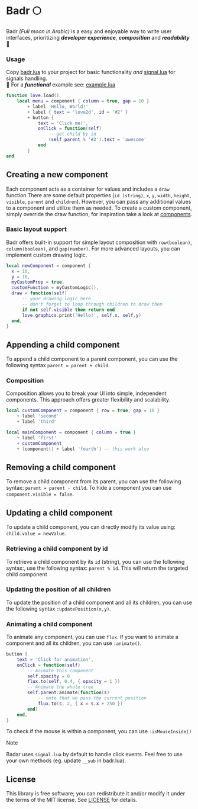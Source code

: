 # Badr 🌕

Badr _(Full moon in Arabic)_ is a easy and enjoyable way to write user interfaces, prioritizing _**developer experience**_, _**composition**_ and _**readability**_ 🌝

### Usage

Copy [badr.lua](badr.lua) to your project for basic functionality _and_ [signal.lua](components/signal.lua) for signals handling. <br/>
🌙 For a **_functional_** example see: [example.lua](components/example.lua)

```lua
function love.load()
    local menu = component { column = true, gap = 10 }
        + label 'Hello, World!'
        + label { text = 'love2d', id = '#2' }
        + button {
            text = 'Click me!',
            onClick = function(self)
                -- get child by id
                (self.parent % '#2').text = 'awesome'
            end
        }
end
```

## Creating a new component

Each component acts as a container for values and includes a `draw` function.There are some default properties (`id (string)`, `x`, `y`, `width`, `height`, `visible`, `parent` and `children`). However, you can pass any additional values to a component and utilize them as needed. To create a custom component, simply override the draw function, for inspiration take a look at [components](components).

### Basic layout support

Badr offers built-in support for simple layout composition with `row(boolean)`, `column(boolean)`, and `gap(number)`. For more advanced layouts, you can implement custom drawing logic.

```lua
local newComponent = component {
  x = 10,
  y = 10,
  myCustomProp = true,
  customFunction = myCustomLogic(),
  draw = function(self)
      -- your drawing logic here
      -- don't forget to loop through children to draw them
      if not self.visible then return end
      love.graphics.print('Hello!', self.x, self.y)
  end,
}
```

## Appending a child component

To append a child component to a parent component, you can use the following syntax `parent = parent + child`.

### Composition

Composition allows you to break your UI into simple, independent components. This approach offers greater flexibility and scalability.

```lua
local customComponent = component { row = true, gap = 10 }
    + label 'second'
    + label 'third'

local mainComponent = component { column = true }
    + label 'first'
    + customComponent
    + (component() + label 'fourth') -- this work also
```

## Removing a child component

To remove a child component from its parent, you can use the following syntax: `parent = parent - child`. To hide a component you can use `component.visible = false`.

## Updating a child component

To update a child component, you can directly modify its value using: `child.value = newValue`.

### Retrieving a child component by id

To retrieve a child component by its `id` (string), you can use the following syntax:, use the following syntax: `parent % id`. This will return the targeted child component

### Updating the position of all children

To update the position of a child component and all its children, you can use the following syntax `:updatePosition(x,y)`.

### Animating a child component

To animate any component, you can use `flux`. If you want to animate a component and all its children, you can use `:animate()`.

```lua
button {
    text = 'Click for animation',
    onClick = function(self)
        -- Animate this component
        self.opacity = 0
        flux.to(self, 0.4, { opacity = 1 })
        -- Animate the whole tree
        self.parent:animate(function(s)
            -- note that we pass the current position
            flux.to(s, 2, { x = s.x + 250 })
        end)
    end,
}
```

To check if the mouse is within a component, you can use `:isMouseInside()`

> [!NOTE]
> Badar uses `signal.lua` by default to handle click events. Feel free to use your own methods (eg. update `__sub` in badr.lua).

## License

This library is free software; you can redistribute it and/or modify it under
the terms of the MIT license. See [LICENSE](LICENSE) for details.
